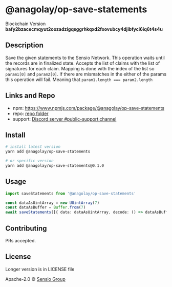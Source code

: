 # @anagolay/op-save-statements

Blockchain Version **bafy2bzacecmqyut2oozadzigqsggrhkqxd2fxovubcy4djibfyci6iq6t4s4u**

## Description

Save the given statements to the Sensio Network. This operation waits until the records are in finalized state. Accepts the list of claims with the list of signatures for each claim. Mapping is done with the index of the list so `param1[0]` and `param2[0]`. If there are mismatches in the either of the params this operation will fail. Meaning that `param1.length === param2.length`

## Links and Repo

- npm: https://www.npmjs.com/package/@anagolay/op-save-statements
- repo: [repo folder](https://gitlab.com/anagolay/network-js-sdk/-/tree/master/operations/saveStatements)
- support: [Discord server #public-support channel](https://discord.gg/RQ9g29y)

## Install

```sh
# install latest version
yarn add @anagolay/op-save-statements

# or specific version
yarn add @anagolay/op-save-statements@0.1.0
```

## Usage

```ts
import saveStatements from '@anagolay/op-save-statements'

const dataAsUintArray = new U8intArray(7)
const dataAsBuffer = Buffer.from(7)
await saveStatements([{ data: dataAsUintArray, decode: () => dataAsBuffer }])
```

## Contributing

PRs accepted.

## License

Longer version is in LICENSE file

Apache-2.0 © [Sensio Group](https://sensio.group)
